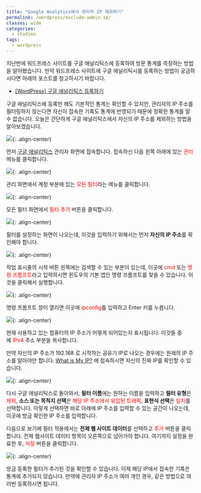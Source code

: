 ```yaml
---
title: "Google Analytics에서 관리자 IP 제외하기"
permalink: /wordpress/exclude-admin-ip/
classes: wide
categories:
  - studies
tags:
  - wordpress
---
```


지난번에 워드프레스 사이트를 구글 애널리틱스에 등록하여 방문 통계를 측정하는 방법을 알아봤습니다. 만약 워드프레스 사이트에 구글 애널리틱시를 등록하는 방법이 궁금하시다면 아래의 포스트를 참고하시기 바랍니다.

- [[WordPress] 구글 애널리틱스 등록하기](/wordpress/regist-google-analytics/)

구글 애널리틱스에 등록만 해도 기본적인 통계는 확인할 수 있지만, 관리자의 IP 주소를 필터링하지 않는다면 자신이 접속한 기록도 통계에 반영되기 때문에 정확한 통계를 알 수 없습니다. 오늘은 간단하게 구글 애널리틱스에서 자신의 IP 주소를 제외하는 방법을 알아보겠습니다.

![](/assets/images/WP/013/01.png){: .align-center}

먼저 [구글 애널리틱스](https://analytics.google.com/) 관리자 화면에 접속합니다. 접속하신 다음 왼쪽 아래에 있는 <span style="color:red">관리</span> 메뉴를 클릭합니다.

![](/assets/images/WP/013/02.png){: .align-center}

관리 화면에서 계정 부분에 있는 <span style="color:red">모든 필터</span>라는 메뉴를 클릭합니다.

![](/assets/images/WP/013/03.png){: .align-center}

모든 필터 화면에서 <span style="color:red">필터 추가</span> 버튼을 클릭합니다.

![](/assets/images/WP/013/04.png){: .align-center}

필터를 설정하는 화면이 나오는데, 이것을 입력하기 위해서는 먼저 **자신의 IP 주소**를 확인해야 합니다.

![](/assets/images/WP/013/05.png){: .align-center}

작업 표시줄의 시작 버튼 왼쪽에는 검색할 수 있는 부분이 있는데, 이곳에 <span style="color:red">cmd</span> 또는 <span style="color:red">명령 프롬프트</span>라고 입력하시면 윈도우의 기본 앱인 명령 프롬프트를 찾을 수 있습니다. 이것을 클릭해서 실행합니다.

![](/assets/images/WP/013/06.png){: .align-center}

명령 프롬프트 창이 열리면 이곳에 <span style="color:red">ipconfig</span>를 입력하고 Enter 키를 누릅니다.

![](/assets/images/WP/013/07.png){: .align-center}

현재 사용하고 있는 컴퓨터의 IP 주소가 어떻게 되어있는지 표시됩니다. 이것들 중에 <span style="color:red">IPv4</span> 주소 부분을 복사합니다.

만약 자신의 IP 주소가 192.168 로 시작하는 공유기 IP로 나오는 경우에는 원래의 IP 주소를 알아야만 합니다. [What is My IP?](https://www.whatismyip.com/) 에 접속하시면 자신의 진짜 IP를 확인할 수 있습니다.

![](/assets/images/WP/013/08.png){: .align-center}

다시 구글 애널리틱스로 돌아와서, **필터 이름**에는 원하는 이름을 입력하고 **필터 유형**은 <span style="color:red">제외</span>, **소스 또는 목적지 선택**은 <span style="color:red">해당 IP 주소에서 유입된 트래픽</span>, **표현식 선택**은 <span style="color:red">일치</span>를 선택합니다. 이렇게 선택하면 바로 아래에 IP 주소를 입력할 수 있는 공간이 나오는데, 이곳에 방금 확인한 IP 주소를 입력합니다.

다음으로 보기에 필터 적용에서는 **전체 웹 사이트 데이터**를 선택하고 <span style="color:red">추가</span> 버튼을 클릭합니다. 전체 웹사이트 데이터 항목이 오른쪽으로 넘어가야 합니다. 여기까지 설정을 완료한 후, <span style="color:red">저장</span> 버튼을 클릭합니다.

![](/assets/images/WP/013/09.png){: .align-center}

방금 등록한 필터가 추가된 것을 확인할 수 있습니다. 이제 해당 IP에서 접속한 기록은 통계에 추가되지 않습니다. 만약에 관리자 IP 주소가 여러 개인 경우, 같은 방법으로 여러번 등록하시면 됩니다.